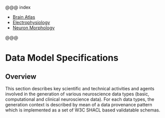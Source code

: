 @@@ index

* [Brain Atlas](brainatlas/brain-atlas.md)
* [Electrophysiology](electrophysiology/electrophysiology.md)
* [Neuron Morphology](morphology/morphology.md)

@@@


# Data Model Specifications

## Overview

This section describes key scientific and technical activities and agents involved in the generation of 
various neuroscience data types (basic, computational and clinical neuroscience data). For each data types, the generation context is described by mean of a data provenance pattern which is implemented as a set of W3C SHACL based validatable schemas. 

